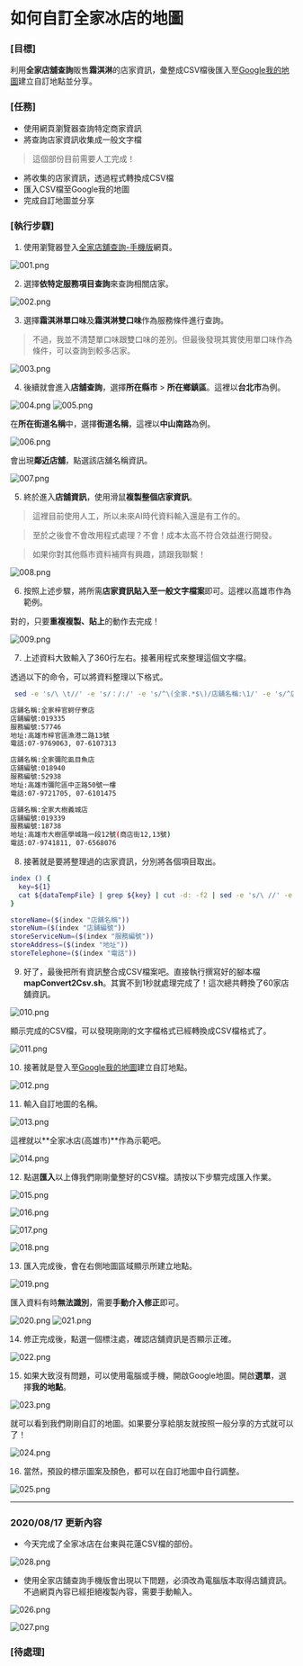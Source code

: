 # 如何自訂全家冰店的地圖

### [目標]
利用**全家店舖查詢**販售**霜淇淋**的店家資訊，彙整成CSV檔後匯入至[Google我的地圖](https://www.google.com/mymaps/?hl=zh-TW "我的地圖")建立自訂地點並分享。

### [任務]

- 使用網頁瀏覽器查詢特定商家資訊
- 將查詢店家資訊收集成一般文字檔
 > 這個部份目前需要人工完成！
- 將收集的店家資訊，透過程式轉換成CSV檔
- 匯入CSV檔至Google我的地圖
- 完成自訂地圖並分享

### [執行步驟]

1. 使用瀏覽器登入[全家店舖查詢-手機版](https://www.family.com.tw/mobile/wtb/shop_search.aspx "店舖查詢")網頁。

 ![001.png](./pics/001.png)

2. 選擇**依特定服務項目查詢**來查詢相關店家。

 ![002.png](./pics/002.png)

3. 選擇**霜淇淋單口味**及**霜淇淋雙口味**作為服務條件進行查詢。
 > 不過，我並不清楚單口味跟雙口味的差別。但最後發現其實使用單口味作為條件，可以查詢到較多店家。

 ![003.png](./pics/003.png)

4. 後續就會進入**店舖查詢**，選擇**所在縣市** > **所在鄉鎮區**。這裡以**台北市**為例。

 ![004.png](./pics/004.png)
 ![005.png](./pics/005.png)

 在**所在街道名稱**中，選擇**街道名稱**，這裡以**中山南路**為例。

 ![006.png](./pics/006.png)

 會出現**鄰近店舖**，點選該店舖名稱資訊。

 ![007.png](./pics/007.png)

5. 終於進入**店舖資訊**，使用滑鼠**複製整個店家資訊**。

 > 這裡目前使用人工，所以未來AI時代資料輸入還是有工作的。

 > 至於之後會不會改用程式處理？不會！成本太高不符合效益進行開發。

 > 如果你對其他縣市資料補齊有興趣，請跟我聯繫！

 ![008.png](./pics/008.png)

6. 按照上述步驟，將所需**店家資訊貼入至一般文字檔案**即可。這裡以高雄市作為範例。

 對的，只要**重複複製、貼上**的動作去完成！

 ![009.png](./pics/009.png)

7. 上述資料大致輸入了360行左右。接著用程式來整理這個文字檔。

 透過以下的命令，可以將資料整理以下格式。
 ```bash
  sed -e 's/\ \t//' -e 's/：/:/' -e 's/^\(全家.*$\)/店舖名稱:\1/' -e 's/^店舖號/店舖編號/' ${dataFile}
 ```

 ```bash
 店舖名稱:全家梓官蚵仔寮店
 店舖編號:019335
 服務編號:57746
 地址:高雄市梓官區漁港二路13號
 電話:07-9769063, 07-6107313

 店舖名稱:全家彌陀虱目魚店
 店舖編號:018940
 服務編號:52938
 地址:高雄市彌陀區中正路50號一樓
 電話:07-9721705, 07-6101475

 店舖名稱:全家大樹義城店
 店舖編號:019339
 服務編號:18738
 地址:高雄市大樹區學城路一段12號(商店街12,13號)
 電話:07-9741811, 07-6568076
 ```

8. 接著就是要將整理過的店家資訊，分別將各個項目取出。

 ```bash
 index () {
   key=${1}
   cat ${dataTempFile} | grep ${key} | cut -d: -f2 | sed -e 's/\ //' -e 's/,/;/g'
 }

 storeName=($(index "店舖名稱"))
 storeNum=($(index "店舖編號"))
 storeServiceNum=($(index "服務編號"))
 storeAddress=($(index "地址"))
 storeTelephone=($(index "電話"))
 ```

9. 好了，最後把所有資訊整合成CSV檔案吧。直接執行撰寫好的腳本檔**mapConvert2Csv.sh**。其實不到1秒就處理完成了！這次總共轉換了60家店舖資訊。

 ![010.png](./pics/010.png)

 顯示完成的CSV檔，可以發現剛剛的文字檔格式已經轉換成CSV檔格式了。

 ![011.png](./pics/011.png)

10. 接著就是登入至[Google我的地圖](https://www.google.com/mymaps/?hl=zh-TW "我的地圖")建立自訂地點。

 ![012.png](./pics/012.png)

11. 輸入自訂地圖的名稱。

 ![013.png](./pics/013.png)

 這裡就以**全家冰店(高雄市)**作為示範吧。

 ![014.png](./pics/014.png)

12. 點選**匯入**以上傳我們剛剛彙整好的CSV檔。請按以下步驟完成匯入作業。

 ![015.png](./pics/015.png)

 ![016.png](./pics/016.png)

 ![017.png](./pics/017.png)

 ![018.png](./pics/018.png)

13. 匯入完成後，會在右側地圖區域顯示所建立地點。

 ![019.png](./pics/019.png)

 匯入資料有時**無法識別**，需要**手動介入修正**即可。

 ![020.png](./pics/020.png)
 ![021.png](./pics/021.png)

14. 修正完成後，點選一個標注處，確認店舖資訊是否顯示正確。

 ![022.png](./pics/022.png)

15. 如果大致沒有問題，可以使用電腦或手機，開啟Google地圖。開啟**選單**，選擇**我的地點**。

 ![023.png](./pics/023.png)

 就可以看到我們剛剛自訂的地圖。如果要分享給朋友就按照一般分享的方式就可以了！

 ![024.png](./pics/024.png)

16. 當然，預設的標示圖案及顏色，都可以在自訂地圖中自行調整。

 ![025.png](./pics/025.png)

---

### 2020/08/17 更新內容

- 今天完成了全家冰店在台東與花蓮CSV檔的部份。

 ![028.png](./pics/028.png)

- 使用全家店舖查詢手機版會出現以下問題，必須改為電腦版本取得店舖資訊。不過網頁內容已經拒絕複製內容，需要手動輸入。

 ![026.png](./pics/026.png)

 ![027.png](./pics/027.png)




### [待處理]
